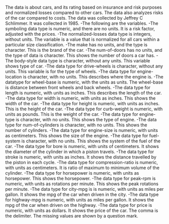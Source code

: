 The data is about cars, and its rating based on insurance and risk purposes and normalized losses compared to other cars. The data also analyzes risks of the car compared to costs. The data was collected by Jeffrey C Schlimmer. It was collected in 1985.
<enter> 
-The following are the variables.
-The symboling data type is numeric, and there are no units. It is a risk factor, adjusted with the prices.
-The normalized-losses data type is integers, without units. The variable is a value that is normalized for all cars within a particular size classification.
-The make has no units, and the type is character. This is the brand of the car.
-The num-of-doors has no units, and the type of data is character. This shows the number of doors a car has.
-The body-style data type is character, without any units. This variable shows type of car.
-The data type for drive-wheels is character, without any units. This variable is for the type of wheels.
-The data type for engine-location is character, with no units. This describes where the engine is.
-The datatype for wheel-base is numeric, with the units as units. The wheel-base is distance between front wheels and back wheels.
-The data type for length is numeric, with units as inches. This describes the length of the car.
-The data type for width is numeric, with units as inches. This shows the width of the car.
-The data type for height is numeric, with units as inches. This is the height of the car.
-The data type for curb-weight is numeric, with units as pounds. This is the weight of the car.
-The data type for engine-type is character, with no units. This shows the type of engine.
-The data type for num-of-cylinders is character, with no units. This shows the number of cylinders.
-The data type for engine-size is numeric, with units as centimeters. This shows the size of the engine.
-The data type for fuel-system is character, with no units. This shows the system of the fuel of the car.
-The data type for bore is numeric, with units of centimeters. It shows the diameter of the cylinder in which a piston travels.
-The data type for stroke is numeric, with units as inches. It shows the distance travelled by the piston in each cycle.
-The data type for compression-ratio is numeric, with units as centimeters. It is ratio of maximum to minimum volume of the cylinder.
-The data type for horsepower is numeric, with units as horsepower. This shows the horsepower.
-The data type for peak-rpm is numeric, with units as rotations per minute. This shows the peak rotations per minute.
-The data type for city-mpg is is numeric, with units as miles per gallon. It shows the mpg of the car when driven in the city.
-The data type for highway-mpg is numeric, with units as miles per gallon. It shows the mpg of the car when driven on the highway.
-The data type for price is numeric, with units as dollars. It shows the price of the car.
The comma is the delimiter.
The missing values are shown by a question mark.
